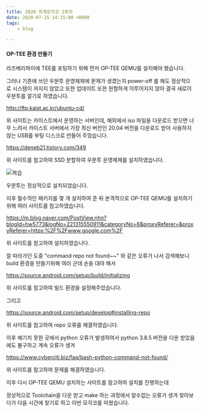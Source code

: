 ```yaml
---
title: 2020 하계모각코 2회차
date: 2020-07-25 14:15:00 +0900
tags:
    - blog

---
```


#### OP-TEE 환경 만들기

라즈베리파이에 TEE를 포팅하기 위해 먼저 OP-TEE QEMU를 설치해야 했습니다.

그러나 기존에 쓰던 우분투 운영체제에 문제가 생겼는지 power-off 를 해도 정상적으로 시스템이 꺼지지 않았고 또한 업데이트 또한 원할하게 이루어지지 않아 결국 새로이 우분투를 깔기로 하였습니다.

http://ftp.kaist.ac.kr/ubuntu-cd/

위 사이트는 카이스트에서 운영하는 서버인데, 해외에서 iso 파일을 다운로드 받으면 너무 느려서 카이스트 서버에서 가장 최신 버전인 20.04 버전을 다운로드 받아 사용하지 않는 USB를 부팅 디스크로 만들어 주었습니다.

https://deneb21.tistory.com/349

위 사이트를 참고하여 SSD 분할하여 우분투 운영체제를 설치하였습니다.

![복습](/MO/2/2.jpg)

우분투는 정상적으로 설치되었습니다.

이후 필수적인 패키지를 몇 개 설치하여 준 뒤 본격적으로 OP-TEE QEMU를 설치하기 위해 여러 사이트를 참고하였습니다.

https://m.blog.naver.com/PostView.nhn?blogId=hw5773&logNo=221315550911&categoryNo=6&proxyReferer=&proxyReferer=https:%2F%2Fwww.google.com%2F

위 사이트를 참고하여 설치하였습니다.

잘 따라가던 도중 "command repo not found~~" 와 같은 오류가 나서 검색해보니 build 환경을 만들기위해 여러 군데 손을 대야 해서

https://source.android.com/setup/build/initializing

위 사이트를 참고하여 빌드 환경을 설정해주었습니다.

그리고

https://source.android.com/setup/develop#installing-repo

위 사이트를 참고하여 repo 오류를 해결하였습니다.

이후 예기치 못한 곳에서 python 오류가 발생하여서 python 3.8.5 버전을 다운 받았음에도 불구하고 계속 오류가 생겨

https://www.cyberciti.biz/faq/bash-python-command-not-found/

위 사이트를 참고하여 문제를 해결하였습니다.

이후 다시 OP-TEE QEMU 설치하는 사이트를 참고하여 설치를 진행하는데

정상적으로 Toolchain을 다운 받고 make 하는 과정에서 알수없는 오류가 생겨 찾아보다가 다음 시간에 찾기로 하고 이번 모각코를 마쳤습니다.